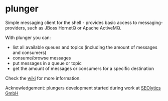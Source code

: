 plunger
=======

Simple messaging client for the shell - provides basic access to messaging-providers, such as JBoss HornetQ or Apache ActiveMQ.

With plunger you can:
- list all available queues and topics (including the amount of messages and consumers)
- consume/browse messages
- put messages in a queue or topic
- get the amount of messages or consumers for a specific destination


Check the [wiki](https://github.com/d8bitr/plunger/wiki) for more information.

Acknowledgement: plungers development started during work at [SEOlytics GmbH](http://www.seolytics.com)
